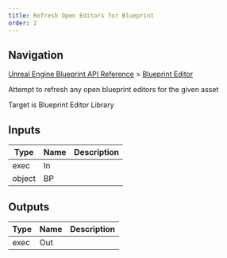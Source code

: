 ```yaml
---
title: Refresh Open Editors for Blueprint
order: 2
---
```

## Navigation

[Unreal Engine Blueprint API Reference](https://dev.epicgames.com/documentation/en-us/unreal-engine/BlueprintAPI) > [Blueprint Editor](https://dev.epicgames.com/documentation/en-us/unreal-engine/BlueprintAPI/BlueprintEditor)

Attempt to refresh any open blueprint editors for the given asset

Target is Blueprint Editor Library

## Inputs

| Type | Name | Description |
| --- | --- | --- |
| exec | In |  |
| object | BP |  |

## Outputs

| Type | Name | Description |
| --- | --- | --- |
| exec | Out |  |
